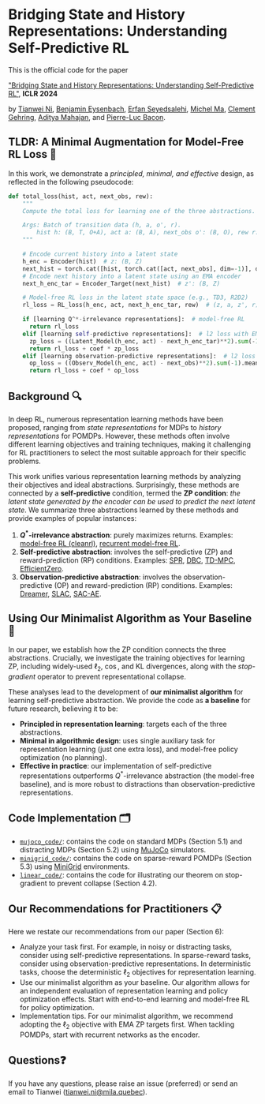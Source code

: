 # Bridging State and History Representations: Understanding Self-Predictive RL
This is the official code for the paper

["Bridging State and History Representations: Understanding Self-Predictive RL"](https://arxiv.org/abs/2401.08898), **ICLR 2024**

by [Tianwei Ni](https://twni2016.github.io/), [Benjamin Eysenbach](https://ben-eysenbach.github.io/), [Erfan Seyedsalehi](https://openreview.net/profile?id=~Erfan_Seyedsalehi2), [Michel Ma](https://scholar.google.com/citations?user=capMFX8AAAAJ&hl=en), [Clement Gehring](https://people.csail.mit.edu/gehring/), [Aditya Mahajan](https://cim.mcgill.ca/~adityam/), and [Pierre-Luc Bacon](http://pierrelucbacon.com/). 

## TLDR: A Minimal Augmentation for Model-Free RL Loss 🚀 

In this work, we demonstrate a *principled, minimal, and effective* design, as reflected in the following pseudocode:

```python
def total_loss(hist, act, next_obs, rew):
    """
    Compute the total loss for learning one of the three abstractions.

    Args: Batch of transition data (h, a, o', r).
        hist h: (B, T, O+A), act a: (B, A), next_obs o': (B, O), rew r: (B, 1)
    """

    # Encode current history into a latent state
    h_enc = Encoder(hist)  # z: (B, Z)
    next_hist = torch.cat([hist, torch.cat([act, next_obs], dim=-1)], dim=1)  # h': (B, T+1, O+A)
    # Encode next history into a latent state using an EMA encoder
    next_h_enc_tar = Encoder_Target(next_hist)  # z': (B, Z)

    # Model-free RL loss in the latent state space (e.g., TD3, R2D2)
    rl_loss = RL_loss(h_enc, act, next_h_enc_tar, rew)  # (z, a, z', r)

    if [learning Q^*-irrelevance representations]:  # model-free RL
      return rl_loss
    elif [learning self-predictive representations]:  # l2 loss with EMA ZP target
      zp_loss = ((Latent_Model(h_enc, act) - next_h_enc_tar)**2).sum(-1).mean()  
      return rl_loss + coef * zp_loss
    elif [learning observation-predictive representations]:  # l2 loss
      op_loss = ((Observ_Model(h_enc, act) - next_obs)**2).sum(-1).mean()
      return rl_loss + coef * op_loss
``` 

## Background 🔍 

In deep RL, numerous representation learning methods have been proposed, ranging from *state representations* for MDPs to *history representations* for POMDPs. However, these methods often involve different learning objectives and training techniques, making it challenging for RL practitioners to select the most suitable approach for their specific problems.

This work unifies various representation learning methods by analyzing their objectives and ideal abstractions. Surprisingly, these methods are connected by a **self-predictive** condition, termed the **ZP condition**: *the latent state generated by the encoder can be used to predict the next latent state*. We summarize three abstractions learned by these methods and provide examples of popular instances:

1. **$Q^*$-irrelevance abstraction**: purely maximizes returns. Examples: [model-free RL (cleanrl)](https://github.com/vwxyzjn/cleanrl), [recurrent model-free RL](https://github.com/twni2016/pomdp-baselines).
2. **Self-predictive abstraction**: involves the self-predictive (ZP) and reward-prediction (RP) conditions. Examples: [SPR](https://github.com/mila-iqia/spr), [DBC](https://github.com/facebookresearch/deep_bisim4control), [TD-MPC](https://github.com/nicklashansen/tdmpc), [EfficientZero](https://github.com/YeWR/EfficientZero). 
3. **Observation-predictive abstraction**: involves the observation-predictive (OP) and reward-prediction (RP) conditions. Examples: [Dreamer](https://github.com/danijar/dreamerv3), [SLAC](https://github.com/alexlee-gk/slac), [SAC-AE](https://github.com/denisyarats/pytorch_sac_ae).

## Using Our Minimalist Algorithm as Your Baseline 🔧 

In our paper, we establish how the ZP condition connects the three abstractions. Crucially, we investigate the training objectives for learning ZP, including widely-used $\ell_2$, $\cos$, and KL divergences, along with the *stop-gradient* operator to prevent representational collapse.

These analyses lead to the development of **our minimalist algorithm** for learning self-predictive abstraction. We provide the code as **a baseline** for future research, believing it to be:
- **Principled in representation learning**: targets each of the three abstractions.
- **Minimal in algorithmic design**: uses single auxiliary task for representation learning (just one extra loss), and model-free policy optimization (no planning).
- **Effective in practice**: our implementation of self-predictive representations outperforms $Q^*$-irrelevance abstraction (the model-free baseline), and is more robust to distractions than observation-predictive representations.

## Code Implementation 🗂️

- [`mujoco_code/`](https://github.com/twni2016/self-predictive-rl/tree/main/mujoco_code): contains the code on standard MDPs (Section 5.1) and distracting MDPs (Section 5.2) using [MuJoCo](https://gymnasium.farama.org/environments/mujoco/) simulators.
- [`minigrid_code/`](https://github.com/twni2016/self-predictive-rl/tree/main/minigrid_code): contains the code on sparse-reward POMDPs (Section 5.3) using [MiniGrid](https://minigrid.farama.org/index.html) environments.
- [`linear_code/`](https://github.com/twni2016/self-predictive-rl/tree/main/linear_code): contains the code for illustrating our theorem on stop-gradient to prevent collapse (Section 4.2).

## Our Recommendations for Practitioners 📋 

Here we restate our recommendations from our paper (Section 6):

- Analyze your task first. For example, in noisy or distracting tasks, consider using self-predictive representations. In sparse-reward tasks, consider using observation-predictive representations. In deterministic tasks, choose the deterministic $\ell_2$ objectives for representation learning.  
- Use our minimalist algorithm as your baseline. Our algorithm allows for an independent evaluation of representation learning and policy optimization effects.  Start with end-to-end learning and model-free RL for policy optimization. 
- Implementation tips. For our minimalist algorithm, we recommend adopting the $\ell_2$ objective with EMA ZP targets first. When tackling POMDPs, start with recurrent networks as the encoder.

## Questions❓

If you have any questions, please raise an issue (preferred) or send an email to Tianwei (tianwei.ni@mila.quebec).


